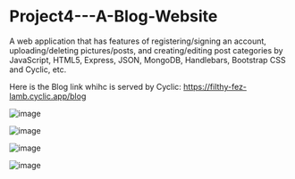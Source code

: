 # Project4---A-Blog-Website

A web application that has features of registering/signing an account, uploading/deleting pictures/posts, and creating/editing post categories by JavaScript, HTML5, Express, JSON, MongoDB, Handlebars, Bootstrap CSS and Cyclic, etc. 

Here is the Blog link whihc is served by Cyclic: https://filthy-fez-lamb.cyclic.app/blog 

![image](https://github.com/user-attachments/assets/8721efb3-239d-4fe1-a5a9-3a2fa63ab6ff)

![image](https://github.com/user-attachments/assets/e7a5f439-a36f-45aa-9005-4d4ee40c48e0)

![image](https://github.com/user-attachments/assets/623e0fbb-331f-40fe-a0b4-5faabb52f532)

![image](https://github.com/user-attachments/assets/0776daa0-ce1c-4b71-afcf-93b93346d096)
